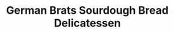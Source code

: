 ---
title: "German Brats Sourdough Bread Delicatessen"
url: /boquete/german-brats-sourdough-bread-delicatessen/
shop: charcutería
---